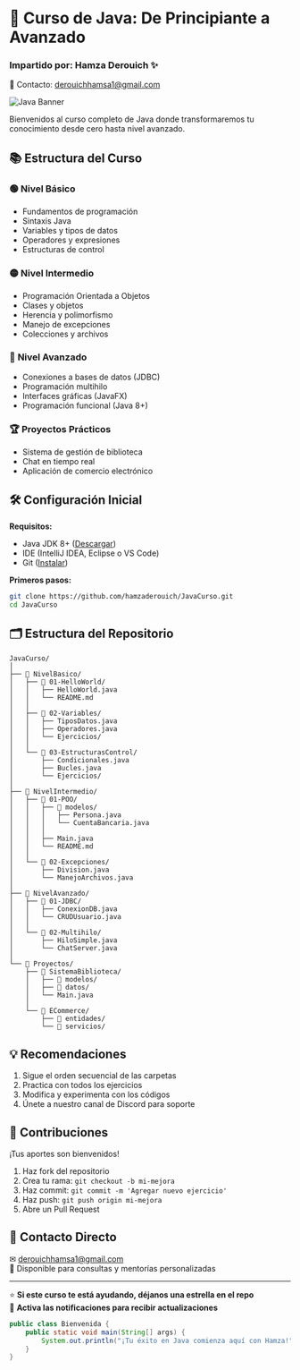 # 🚀 Curso de Java: De Principiante a Avanzado  
### Impartido por: Hamza Derouich ✨  
📧 Contacto: derouichhamsa1@gmail.com  

![Java Banner](https://via.placeholder.com/1200x400/3d5a80/ffffff?text=Java+Programming+by+Hamza)  

Bienvenidos al curso completo de Java donde transformaremos tu conocimiento desde cero hasta nivel avanzado.  

## 📚 Estructura del Curso  

### 🟢 **Nivel Básico**  
- Fundamentos de programación  
- Sintaxis Java  
- Variables y tipos de datos  
- Operadores y expresiones  
- Estructuras de control  

### 🟡 **Nivel Intermedio**  
- Programación Orientada a Objetos  
- Clases y objetos  
- Herencia y polimorfismo  
- Manejo de excepciones  
- Colecciones y archivos  

### 🔴 **Nivel Avanzado**  
- Conexiones a bases de datos (JDBC)  
- Programación multihilo  
- Interfaces gráficas (JavaFX)  
- Programación funcional (Java 8+)  

### 🏆 **Proyectos Prácticos**  
- Sistema de gestión de biblioteca  
- Chat en tiempo real  
- Aplicación de comercio electrónico  

## 🛠️ Configuración Inicial  

**Requisitos:**  
- Java JDK 8+ ([Descargar](https://www.oracle.com/java/technologies/javase-downloads.html))  
- IDE (IntelliJ IDEA, Eclipse o VS Code)  
- Git ([Instalar](https://git-scm.com/downloads))  

**Primeros pasos:**  
```bash
git clone https://github.com/hamzaderouich/JavaCurso.git
cd JavaCurso
```

## 🗂 Estructura del Repositorio  
```
JavaCurso/
│
├── 📂 NivelBasico/
│   ├── 📂 01-HelloWorld/
│   │   ├── HelloWorld.java
│   │   └── README.md
│   │
│   ├── 📂 02-Variables/
│   │   ├── TiposDatos.java
│   │   ├── Operadores.java
│   │   └── Ejercicios/
│   │
│   └── 📂 03-EstructurasControl/
│       ├── Condicionales.java
│       ├── Bucles.java
│       └── Ejercicios/
│
├── 📂 NivelIntermedio/
│   ├── 📂 01-POO/
│   │   ├── 📁 modelos/
│   │   │   ├── Persona.java
│   │   │   └── CuentaBancaria.java
│   │   │
│   │   ├── Main.java
│   │   └── README.md
│   │
│   └── 📂 02-Excepciones/
│       ├── Division.java
│       └── ManejoArchivos.java
│
├── 📂 NivelAvanzado/
│   ├── 📂 01-JDBC/
│   │   ├── ConexionDB.java
│   │   └── CRUDUsuario.java
│   │
│   └── 📂 02-Multihilo/
│       ├── HiloSimple.java
│       └── ChatServer.java
│
└── 📂 Proyectos/
    ├── 📂 SistemaBiblioteca/
    │   ├── 📁 modelos/
    │   ├── 📁 datos/
    │   └── Main.java
    │
    └── 📂 ECommerce/
        ├── 📁 entidades/
        └── 📁 servicios/
```

## 💡 Recomendaciones  
1. Sigue el orden secuencial de las carpetas  
2. Practica con todos los ejercicios  
3. Modifica y experimenta con los códigos  
4. Únete a nuestro canal de Discord para soporte  

## 🤝 Contribuciones  
¡Tus aportes son bienvenidos!  
1. Haz fork del repositorio  
2. Crea tu rama: `git checkout -b mi-mejora`  
3. Haz commit: `git commit -m 'Agregar nuevo ejercicio'`  
4. Haz push: `git push origin mi-mejora`  
5. Abre un Pull Request  

## 📌 Contacto Directo  
✉ derouichhamsa1@gmail.com  
💬 Disponible para consultas y mentorías personalizadas  

---

⭐ **Si este curso te está ayudando, déjanos una estrella en el repo**  
🔔 **Activa las notificaciones para recibir actualizaciones**  

```java
public class Bienvenida {
    public static void main(String[] args) {
        System.out.println("¡Tu éxito en Java comienza aquí con Hamza!");
    }
}
